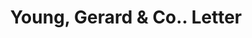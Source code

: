 ---
doi: 10.7916/D8R512TJ
date_other: '1893'
date_other_textual: '1893'
form: correspondence
genre:
- Letters (correspondence)
name:
- Young, Gerard & Co.
object_in_context_url: https://biggert.cul.columbia.edu/items/view/ave_biggert_00876
subject_hierarchical_geographic:
- New York, New York, United States
subject_name:
- Young, Gerard & Co.
title: Young, Gerard & Co.. Letter
sort_title: Young, Gerard & Co.. Letter
call_number: ave_biggert_00876
coordinates:
- 40.69277777777778,-73.99027777777778
pid: ave_biggert_00876
identifiers: ave_biggert_00876
thumbnail: https://derivativo-3.library.columbia.edu/iiif/2/ldpd:345896/full/!256,256/0/native.jpg
permalink: "/biggert/ave_biggert_00876/"
layout: iiif-image-page
---